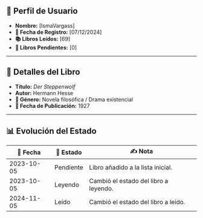 ## 📖 **Perfil de Usuario**
- **Nombre:** [IsmaVargass]
- **📅 Fecha de Registro:** [07/12/2024]
- **📚 Libros Leídos:** [69]
- **📖 Libros Pendientes:** [0]

---

## 📘 **Detalles del Libro**
- **Título:** *Der Steppenwolf*
- **Autor:** Hermann Hesse
- **📂 Género:** Novela filosófica / Drama existencial
- **📅 Fecha de Publicación:** 1927

---

## 📊 **Evolución del Estado**
| 📅 **Fecha**   | 📌 **Estado** | ✍️ **Nota**                           |
|----------------|---------------|----------------------------------------|
| 2023-10-05     | Pendiente     | Libro añadido a la lista inicial.      |
| 2023-10-05     | Leyendo       | Cambió el estado del libro a leyendo.  |
| 2024-11-05     | Leído         | Cambió el estado del libro a leído.    |
